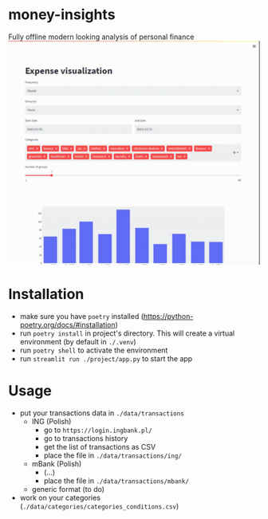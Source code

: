 # money-insights
Fully offline modern looking analysis of personal finance
![](images/streamlit-app-2024-04-11-21-04-86.gif)

# Installation
* make sure you have `poetry` installed (https://python-poetry.org/docs/#installation)
* run `poetry install` in project's directory. This will create a virtual environment (by default in `./.venv`)
* run `poetry shell` to activate the environment
* run `streamlit run ./project/app.py` to start the app

# Usage
* put your transactions data in `./data/transactions`
  * ING (Polish) 
    * go to `https://login.ingbank.pl/`
    * go to transactions history
    * get the list of transactions as CSV
    * place the file in `./data/transactions/ing/`
  * mBank (Polish) 
    * (...)
    * place the file in `./data/transactions/mbank/`
  * generic format (to do)
* work on your categories (`./data/categories/categories_conditions.csv`)

